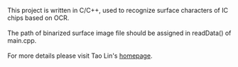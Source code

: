 This project is written in C/C++, used to recognize surface characters of IC chips based on OCR. <br/><br/>The path of binarized surface image file should be assigned in readData() of main.cpp. <br/><br/>For more details please visit Tao Lin's <a href='http://ta0lin.info/?page_id=197'>homepage</a>.